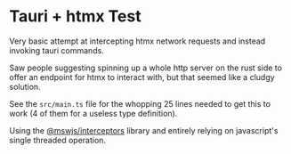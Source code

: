 # Tauri + htmx Test

Very basic attempt at intercepting htmx network requests and instead invoking tauri commands.

Saw people suggesting spinning up a whole http server on the rust side to offer an endpoint for htmx to interact with, but that seemed like a cludgy solution.

See the `src/main.ts` file for the whopping 25 lines needed to get this to work (4 of them for a useless type definition).

Using the [@mswjs/interceptors](https://github.com/mswjs/interceptors) library and entirely relying on javascript's single threaded operation.
